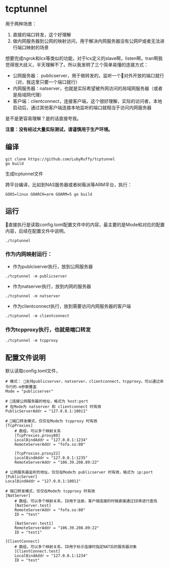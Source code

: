 # tcptunnel
用于两种场景：
1. 直接的端口转发，这个好理解
2. 做内网服务器到公网的映射访问，用于解决内网服务器没有公网IP或者无法进行端口映射的场景

想要完成ngrok和lcx等类似的功能，对于lcx定义的slave啊，listen啊，tran啊我觉得很大歧义，半天理解不了。所以我发明了三个简单易懂的连接方式：
* 公网服务器： publicserver，用于做转发的，监听一个对外开放的端口就行（对，我这里只要一个端口就行）
* 内网服务器：natserver，也就是实际希望被外网访问的局域网服务器（或者是局域网代理）
* 客户端：clientconnect，连接客户端，这个很好理解，实际的访问者，本地启动后，通过其他客户端连接本地监听的端口就相当于访问内网服务器

是不是更容易理解？是的话直接夸我。

**注意：没有经过大量实际测试，请谨慎用于生产环境。**

## 编译
```
git clone https://github.com/LubyRuffy/tcptunnel
go build
```
生成tcptunnel文件

跨平台编译，比如到NAS服务器或者树莓派等ARM平台，执行：
```
GOOS=linux GOARCH=arm GOARM=5 go build
```

## 运行
直接执行是读取config.toml配置文件中的内容，最主要的是Mode和对应的配置内容，后续在配置文件中说明。
```
./tcptunnel 
```

### 作为内网映射运行：
- 作为publciserver执行，放到公网服务器
```
./tcptunnel -m publicserver
```
- 作为natserver执行，放到内网的服务器
```
./tcptunnel -m natserver
```
- 作为clientconnect执行，放到需要访问内网服务器的客户端
```
./tcptunnel -m clientconnect
```

### 作为tcpproxy执行，也就是端口转发
```
./tcptunnel -m tcpproxy
```

## 配置文件说明
默认读取config.toml文件，
```
# 模式： 支持publicserver，natserver，clientconnect，tcpproxy。可以通过命令行的-m参数覆盖
Mode = "publicserver"

# 连接公网服务器的地址，格式为 host:port
# 在Mode为 natserver 和 clientconnect 时有效
PublicServerAddr = "127.0.0.1:10011"

# 端口转发模式，仅仅在Mode为 tcpproxy 时有效
[TcpProxies]
    # 数组，可以多个映射关系
    [TcpProxies.proxy80]
    LocalBindAddr = "127.0.0.1:1234"
    RemoteServerAddr = "fofa.so:80"

    [TcpProxies.proxy22]
    LocalBindAddr = "127.0.0.1:1235"
    RemoteServerAddr = "106.39.208.89:22"

# 公网服务器监听的地址，仅仅在Mode为 publicserver 时有效，格式为 ip:port
[PublicServer]
LocalBindAddr = "127.0.0.1:10011"

# 端口转发模式，仅仅在Mode为 tcpproxy 时有效
[NatServer]
    # 数组，可以多个映射关系，ID用于注册，客户端连接的时候直接通过ID来进行查找
    [NatServer.test]
    RemoteServerAddr = "fofa.so:80"
    ID = "test"

    [NatServer.test1]
    RemoteServerAddr = "106.39.208.89:22"
    ID = "test1"

[ClientConnect]
    # 数组，可以多个映射关系，ID用于标示连接时指定NAT后的服务器对象
    [ClientConnect.test]
    LocalBindAddr = "127.0.0.1:1234"
    ID = "test"
```